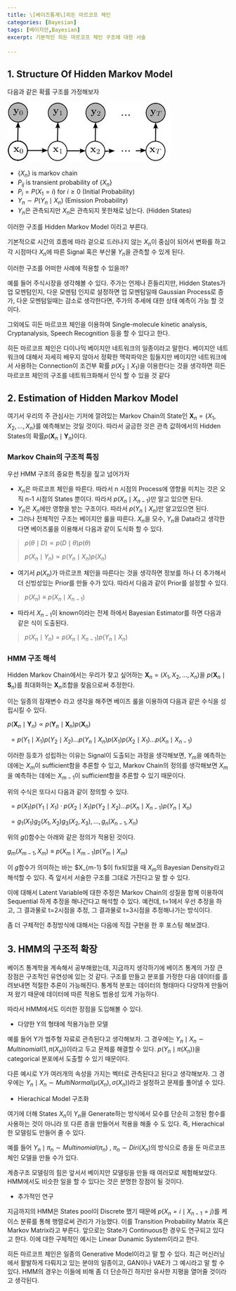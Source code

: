 ```yaml
---
title: \[베이즈통계\]히든 마르코프 체인
categories: [Bayesian]
tags: [베이지안,Bayesian]
excerpt: 기본적인 히든 마르코프 체인 구조에 대한 서술  

---
```


## 1. Structure Of Hidden Markov Model

 다음과 같은 확률 구조를 가정해보자

![](/assets/img/post/2020-03-26/figure0.png)

- $\{X_n\}$ is markov chain
- $P_{ij}$ is transient probability of $\{X_n \}$
- $P_i = P(X_1 = i)$ for $i \geq 0$ (Initial Probability)
- $Y_n \sim P(Y_n \mid X_n)$  (Emission Probability)
- $Y_n$은 관측되지만 $X_n$은 관측되지 못한채로 남는다. (Hidden States)

이러한 구조를 Hidden Markov Model 이라고 부른다. 

기본적으로 시간의 흐름에 따라 겉으로 드러나지 않는 $X_n$이 중심이 되어서 변화를 하고 각 시점마다 $X_n$에 따른 Signal 혹은 부산물 $Y_n$을 관측할 수 있게 된다. 

이러한 구조를 어떠한 사례에 적용할 수 있을까?

예를 들어  주식시장을 생각해볼 수 있다. 주가는 언제나 흔들리지만, Hidden States가 업 모멘텀인지, 다운 모멘텀 인지로 설정하면 업 모멘텀일때 Gaussian Process로 증가, 다운 모멘텀일때는 감소로 생각한다면, 주가의 추세에 대한 상태 예측이 가능 할 것이다. 

그외에도 히든 마르코프 체인을 이용하여 Single-molecule kinetic analysis, Cryptanalysis, Speech Recognition 등을 할 수 있다고 한다. 

히든 마르코프 체인은 다이나믹 베이지안 네트워크의 일종이라고 말한다. 베이지안 네트워크에 대해서 자세히 배우지 않아서 정확한 맥락파악은 힘들지만 베이지안 네트워크에서 사용하는 Connection이 조건부 확률 $p(X_2 \mid X_1)$을 이용한다는 것을 생각하면 히든 마르코프 체인의 구조를 네트워크화해서 인식 할 수 있을 것 같다 



## 2. Estimation of Hidden Markov Model

여기서 우리의 주 관심사는 기저에 깔려있는 Markov Chain의 State인 $\textbf{X}_n = \{X_1,X_2,...,X_n\}$를 예측해보는 것일 것이다. 따라서 궁금한 것은 관측 값하에서의 Hidden States의 확률$p(\textbf{X}_n \mid \textbf{Y}_n)$이다. 



### Markov Chain의 구조적 특징

우선 HMM 구조의 중요한 특징을 짚고 넘어가자

- $X_n$은 마르코프 체인을 따른다. 따라서 n 시점의 Process에 영향을 미치는 것은 오직 n-1 시점의 States 뿐이다. 따라서 $p(X_n \mid X_{n-1})$만 알고 있으면 된다. 
- $Y_n$은 $X_n$에만 영향을 받는 구조이다. 따라서 $p(Y_n \mid X_n)$만 알고있으면 된다. 
- 그러나 전체적인 구조는 베이지안 룰을 따른다. $X_n$을 모수, $Y_n$을 Data라고 생각한다면 베이즈룰을 이용해서 다음과 같이 도식화 할 수 있다. 

> $p(\theta \mid D) \propto p(D \mid \theta)p(\theta)$
>
> $p(X_n \mid Y_n) \propto p(Y_n \mid X_n)p(X_n)$

- 여기서 $p(X_n)$가 마르코프 체인을 따른다는 것을 생각하면 정보를 하나 더 추가해서 더 신빙성있는 Prior를 만들 수가 있다. 따라서 다음과 같이 Prior를 설정할 수 있다.

> $p(X_n)\equiv p(X_n\mid X_{n-1})$

- 따라서 $X_{n-1}$이 known이라는 전제 하에서 Bayesian Estimator를 하면 다음과 같은 식이 도출된다.

> $p(X_n \mid Y_n) = p(X_n \mid X_{n-1})p(Y_n \mid X_n)$



### HMM 구조 해석

 Hidden Markov Chain에서는 우리가 찾고 싶어하는 $\textbf{X}_n = (X_1,X_2,...,X_n)$을 $p(\textbf{X}_n \mid \textbf{S}_n)$를 최대화하는 $\textbf{X}_n$조합을 찾음으로써 추정한다. 

이는 일종의 잠재변수 라고 생각을 해주면  베이즈 룰을 이용하여 다음과 같은 수식을 성립시킬 수 있다. 

$p(\textbf{X}_n \mid \textbf{Y}_n) \propto p(\textbf{Y}_n \mid \textbf{X}_n)p(\textbf{X}_n)$

​                 $= p(Y_1 \mid X_1)p(Y_2 \mid X_2)...p(Y_n \mid X_n)p(X_1)p(X_2 \mid X_1) ...p(X_n \mid X_{n-1})$  

이러한 등호가 성립하는 이유는 Signal이 도출되는 과정을 생각해보면, $Y_m$을 예측하는 데에는 $X_m$이 sufficient함을 추론할 수 있고, Markov Chain의 정의를 생각해보면 $X_m$을 예측하는 데에는 $X_{m-1}$이 sufficient함을 추론할 수 있기 때문이다. 

위의 수식은 또다시 다음과 같이 정의할 수 있다.

​                 $= p(X_1)p(Y_1 \mid X_1) \cdot p(X_2 \mid X_1) p(Y_2 \mid X_2) ... p(X_n \mid X_{n-1}) p(Y_n \mid X_n)$

​      		   $=g_1(X_1) g_2(X_1,X_2)g_3(X_2,X_3),...,g_n(X_{n-1},X_n)$

위의 $g()$함수는 아래와 같은 정의가 적용된 것이다.  

$g_m(X_{m-1},X_m) \equiv p(X_m \mid X_{m-1})p(Y_m \mid X_m)$

이 $g$함수가 의미하는 바는 $X_{m-1} $이 fix되었을 때 $X_m$의 Bayesian Density라고 해석할 수 있다. 즉 앞서서 서술한 구조를 그대로 가진다고 말 할 수 있다. 

이에 대해서 Latent Variable에 대한 추정은 Markov Chain의 성질을 함께 이용하여 Sequential 하게 추정을 해나간다고 해석할 수 있다. 예컨데, t=1에서 우선 추정을 하고, 그 결과물로 t=2시점을 추정, 그 결과물로 t=3시점을 추정해나가는 방식이다. 

좀 더 구체적인 추정방식에 대해서는 다음에 직접 구현을 한 후 포스팅 해보겠다. 



## 3. HMM의 구조적 확장

 베이즈 통계학을 계속해서 공부해왔는데, 지금까지 생각하기에 베이즈 통계의 가장 큰 장점은 구조적인 유연성에 있는 것 같다. 구조를 만들고 분포를 가정한 다음 데이터를 흘려보내면 적절한 추론이 가능해진다. 통계적 분포는 데이터의 형태마다 다양하게 만들어져 왔기 때문에 데이터에 따른 적용도 범용성 있게 가능하다. 

따라서 HMM에서도 이러한 장점을 도입해볼 수 있다. 

- 다양한 Y의 형태에 적용가능한 모델

예를 들어 Y가 범주형 자료로 관측된다고 생각해보자. 그 경우에는 $Y_n \mid X_n \sim Multinomial(1,\pi(X_n))$이라고 두고 문제를 해결할 수 있다. $p(Y_n\mid \pi(X_n))$을 categorical 분포에서 도출할 수 있기 때문이다. 

 다른 예시로 Y가 여러개의 속성을 가지는 벡터로 관측된다고 된다고 생각해보자. 그 경우에는 $Y_n \mid X_n \sim MultiNormal(\mu(X_n),\sigma(X_n))$라고 설정하고 문제를 풀어낼 수 있다. 



- Hierachical Model 구조화

 여기에 더해 States $X_n$이 $Y_n$을 Generate하는 방식에서 모수를 단순히 고정된 함수를 사용하는 것이 아니라 또 다른 층을 만들어서 적용을 해줄 수 도 있다. 즉, Hierachical한 모델링도 만들어 줄 수 있다. 

예를 들어 $Y_n \mid \pi_n \sim Multinomial(\pi_n)$  , $\pi_n \sim Diri(X_n)$의 방식으로 층을 둔 마르코프 체인 모델을 만들 수가 있다. 

계층구조 모델링의 힘은 앞서서 베이지안 모델링을 만들 때 여러모로 체험해보았다. HMM에서도 비슷한 일을 할 수 있다는 것은 분명한 장점이 될 것이다.



- 추가적인 연구

 지금까지의 HMM은 States pool이 Discrete 했기 때문에 $p(X_n =i \mid X_{n-1}=j)$를 케이스 분류를 통해 행렬로써 관리가 가능했다. 이를 Transition Probability Matrix 혹은 Markov Matrix라고 부른다. 앞으로는 State가 Continuous한 경우도 연구되고 있다고 한다. 이에 대한 구체적인 예시는 Linear Dunamic System이라고 한다. 

 히든 마르코프 체인은 일종의 Generative Model이라고 말 할 수 있다. 최근 머신러닝에서 활발하게 다뤄지고 있는 분야의 일종이고, GAN이나 VAE가 그 예시라고 말 할 수 있다. HMM의 경우는 이들에 비해 좀 더 단순하긴 하지만 유사한 지평을 열어줄 것이라고 생각된다. 

